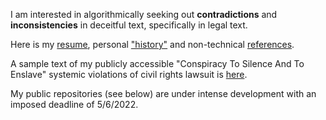 I am interested in algorithmically seeking out **contradictions** and **inconsistencies** in deceitful text, specifically in legal text.

Here is my [resume](https://github.com/quantapix/quantapix/blob/main/resume.pdf), 
personal ["history"](https://github.com/quantapix/quantapix/blob/main/history.pdf) and non-technical [references](https://github.com/quantapix/quantapix/blob/main/references.pdf).

A sample text of my publicly accessible "Conspiracy To Silence And To Enslave" systemic violations of civil rights lawsuit is [here](https://github.com/quantapix/quantapix/blob/main/rights.pdf).

My public repositories (see below) are under intense development with an imposed deadline of 5/6/2022.
